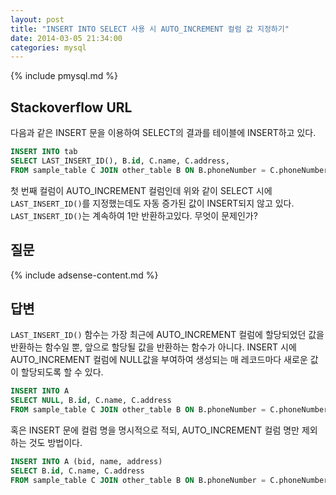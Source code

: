 ```yaml
---
layout: post
title: "INSERT INTO SELECT 사용 시 AUTO_INCREMENT 컬럼 값 지정하기"
date: 2014-03-05 21:34:00
categories: mysql
---
```


{% include pmysql.md %}

## Stackoverflow URL

다음과 같은 INSERT 문을 이용하여 SELECT의 결과를 테이블에 INSERT하고 있다.

```sql
INSERT INTO tab
SELECT LAST_INSERT_ID(), B.id, C.name, C.address,
FROM sample_table C JOIN other_table B ON B.phoneNumber = C.phoneNumber;
```

첫 번째 컬럼이 AUTO_INCREMENT 컬럼인데 위와 같이 SELECT 시에 `LAST_INSERT_ID()`를 지정했는데도 자동 증가된 값이 INSERT되지 않고 있다. `LAST_INSERT_ID()`는 계속하여 1만 반환하고있다. 무엇이 문제인가?

## 질문

{% include adsense-content.md %}

## 답변

`LAST_INSERT_ID()` 함수는 가장 최근에 AUTO_INCREMENT 컬럼에 할당되었던 값을 반환하는 함수일 뿐, 앞으로 할당될 값을 반환하는 함수가 아니다. INSERT 시에 AUTO_INCREMENT 컬럼에 NULL값을 부여하여 생성되는 매 레코드마다 새로운 값이 할당되도록 할 수 있다.

```sql
INSERT INTO A
SELECT NULL, B.id, C.name, C.address
FROM sample_table C JOIN other_table B ON B.phoneNumber = C.phoneNumber;
```

혹은 INSERT 문에 컬럼 명을 명시적으로 적되, AUTO_INCREMENT 컬럼 명만 제외하는 것도 방법이다.

```sql
INSERT INTO A (bid, name, address)
SELECT B.id, C.name, C.address
FROM sample_table C JOIN other_table B ON B.phoneNumber = C.phoneNumber;
```
